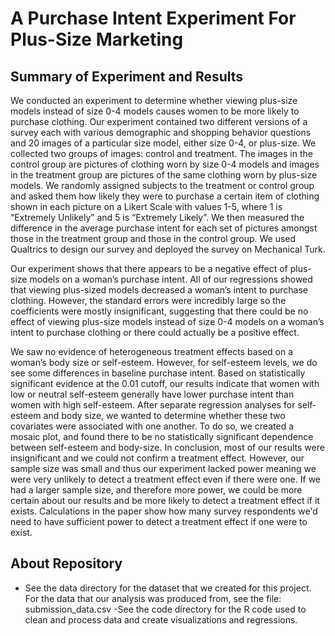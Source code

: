 # A Purchase Intent Experiment For Plus-Size Marketing

## Summary of Experiment and Results 

We conducted an experiment to determine whether viewing plus-size models instead of size 0-4 models causes women to be more likely to purchase clothing. Our experiment contained two different versions of a survey each with various demographic and shopping behavior questions and 20 images of a particular size model, either size 0-4, or plus-size. We collected two groups of images: control and treatment. The images in the control group are pictures of clothing worn by size 0-4 models and images in the treatment group are pictures of the same clothing worn by plus-size models. We randomly assigned subjects to the treatment or control group and asked them how likely they were to purchase a certain item of clothing shown in each picture on a Likert Scale with values 1-5, where 1 is “Extremely Unlikely” and 5 is “Extremely Likely”. We then measured the difference in the average purchase intent for each set of pictures amongst those in the treatment group and those in the control group. We used Qualtrics to design our survey and deployed the survey on Mechanical Turk. 

Our experiment shows that there appears to be a negative effect of plus-size models on a woman’s purchase intent. All of our regressions showed that viewing plus-sized models decreased a woman’s intent to purchase clothing. However, the standard errors were incredibly large so the coefficients were mostly insignificant, suggesting that there could be no effect of viewing plus-size models instead of size 0-4 models on a woman’s intent to purchase clothing or there could actually be a positive effect.

We saw no evidence of heterogeneous treatment effects based on a woman’s body size or self-esteem. However, for self-esteem levels, we do see some differences in baseline purchase intent. Based on statistically significant evidence at the 0.01 cutoff, our results indicate that women with low or neutral self-esteem generally have lower purchase intent than women with high self-esteem. After separate regression analyses for self-esteem and body size, we wanted to determine whether these two covariates were associated with one another. To do so, we created a mosaic plot, and found there to be no statistically significant dependence between self-esteem and body-size.
In conclusion, most of our results were insignificant and we could not confirm a treatment effect. However, our sample size was small and thus our experiment lacked power meaning we were very unlikely to detect a treatment effect even if there were one. If we had a larger sample size,
and therefore more power, we could be more certain about our results and be more likely to detect a treatment effect if it exists. Calculations in the paper show how many survey respondents we'd need to have sufficient power to detect a treatment effect if one were to exist.

## About Repository
- See the data directory for the dataset that we created for this project. For the data that our analysis was produced from, see the file: submission_data.csv
-See the code directory for the R code used to clean and process data and create visualizations and regressions. 



